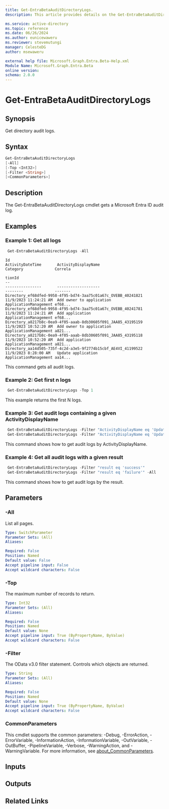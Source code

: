 ```yaml
---
title: Get-EntraBetaAuditDirectoryLogs.
description: This article provides details on the Get-EntraBetaAuditDirectoryLogs command.

ms.service: active-directory
ms.topic: reference
ms.date: 06/26/2024
ms.author: eunicewaweru
ms.reviewer: stevemutungi
manager: CelesteDG
author: msewaweru

external help file: Microsoft.Graph.Entra.Beta-Help.xml
Module Name: Microsoft.Graph.Entra.Beta
online version:
schema: 2.0.0
---
```


# Get-EntraBetaAuditDirectoryLogs

## Synopsis
Get directory audit logs.

## Syntax

```powershell
Get-EntraBetaAuditDirectoryLogs 
[-All] 
[-Top <Int32>] 
[-Filter <String>] 
[<CommonParameters>]
```

## Description
The Get-EntraBetaAuditDirectoryLogs cmdlet gets a Microsoft Entra ID audit log.

## Examples

### Example 1: Get all logs
```powershell
 Get-EntraBetaAuditDirectoryLogs -All  
```

```Output
Id                                                                      ActivityDateTime       ActivityDisplayName                                             Category              Correla
                                                                                                                                                                                     tionId
--                                                                      ----------------       -------------------                                             --------              -------
Directory_ef68dfed-9958-4f95-bd74-3aa75c01a67c_OVEBB_40241821           11/9/2023 11:24:21 AM  Add owner to application                                        ApplicationManagement ef68...
Directory_ef68dfed-9958-4f95-bd74-3aa75c01a67c_OVEBB_40241781           11/9/2023 11:24:21 AM  Add application                                                 ApplicationManagement ef68...
Directory_a8217b8c-0ea9-4f05-aaab-8db30605f091_JAA85_43195159           11/9/2023 10:52:20 AM  Add owner to application                                        ApplicationManagement a821...
Directory_a8217b8c-0ea9-4f05-aaab-8db30605f091_JAA85_43195118           11/9/2023 10:52:20 AM  Add application                                                 ApplicationManagement a821...
Directory_aa14d505-735f-4c2d-a3e5-9f2774b15cbf_AE4VI_41199522           11/9/2023 8:28:00 AM   Update application                                              ApplicationManagement aa14...
```
This command gets all audit logs.

### Example 2: Get first n logs

```powershell
 Get-EntraBetaAuditDirectoryLogs -Top 1
```
This example returns the first N logs.

### Example 3: Get audit logs containing a given ActivityDisplayName

```powershell
 Get-EntraBetaAuditDirectoryLogs -Filter "ActivityDisplayName eq 'Update rollout policy of feature'" 
 Get-EntraBetaAuditDirectoryLogs -Filter "ActivityDisplayName eq 'Update rollout policy of feature'" -Top 1
```
This command shows how to get audit logs by ActivityDisplayName.

### Example 4: Get all audit logs with a given result

```powershell
 Get-EntraBetaAuditDirectoryLogs -Filter "result eq 'success'"
 Get-EntraBetaAuditDirectoryLogs -Filter "result eq 'failure'" -All
```
This command shows how to get audit logs by the result.

## Parameters

### -All
List all pages.

```yaml
Type: SwitchParameter
Parameter Sets: (All)
Aliases:

Required: False
Position: Named
Default value: False
Accept pipeline input: False
Accept wildcard characters: False
```

### -Top

The maximum number of records to return.

```yaml
Type: Int32
Parameter Sets: (All)
Aliases:

Required: False
Position: Named
Default value: None
Accept pipeline input: True (ByPropertyName, ByValue)
Accept wildcard characters: False
```

### -Filter

The OData v3.0 filter statement.
Controls which objects are returned.

```yaml
Type: String
Parameter Sets: (All)
Aliases:

Required: False
Position: Named
Default value: None
Accept pipeline input: True (ByPropertyName, ByValue)
Accept wildcard characters: False
```

### CommonParameters

This cmdlet supports the common parameters: -Debug, -ErrorAction, -ErrorVariable, -InformationAction, -InformationVariable, -OutVariable, -OutBuffer, -PipelineVariable, -Verbose, -WarningAction, and -WarningVariable. For more information, see [about_CommonParameters](https://go.microsoft.com/fwlink/?LinkID=113216).

## Inputs

## Outputs

## Related Links
